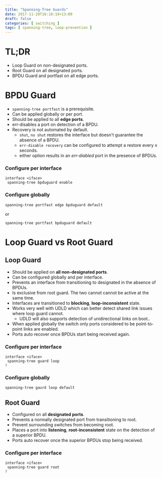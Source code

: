 ```yaml
---
title: "Spanning-Tree Guards"
date: 2017-11-28T16:18:19+13:00
draft: false
categories: [ switching ]
tags: [ spanning-tree, loop-prevention ]
---
```


# TL;DR
* Loop Guard on non-designated ports.
* Root Guard on all designated ports.
* BPDU Guard and portfast on all edge ports.

# BPDU Guard
* `spanning-tree portfast` is a prerequisite.
* Can be applied globally or per port.
* Should be applied to all **edge ports**.
* err-disables a port on detection of a BPDU.
* Recovery is not automated by default.
  * `shut`, `no shut` restores the interface but doesn't guarantee the absence of a BPDU.
  * `err-disable recovery` can be configured to attempt a restore every x seconds.
  * either option results in an *err-diabled* port in the presence of BPDUs.

### Configure per interface
```
interface <iface>
 spanning-tree bpduguard enable
```

### Configure globally
```
spanning-tree portfast edge bpduguard default
```

or

```
spanning-tree portfast bpduguard default
```



# Loop Guard vs Root Guard

## Loop Guard
* Should be applied on **all non-designated ports**.
* Can be configured globally and per interface.
* Prevents an interface from transitioning to designated in the absence of BPDUs.
* Is exclusive from root guard.  The two cannot cannot be active at the same time.
* Interfaces are transitioned to **blocking**, **loop-inconsistent** state.
* Works very well with UDLD which can better detect shared link issues where loop guard cannot.
  * UDLD will also supports detection of unidirectional links on boot.. 
* When applied globally the switch only ports considered to be point-to-point links are enabled.
* Ports auto recover once BPDUs start being received again.

### Configure per interface
```
interface <iface>
 spanning-tree guard loop
!
```

### Configure globally
```
spanning-tree gaurd loop default
```


## Root Guard
* Configured on all **designated ports**.
* Prevents a normally designated port from transitioning to root.
* Prevent surrounding switches from becoming root.
* Places a port into **listening**, **root-inconsistent** state on the detection of a superior BPDU.
* Ports auto recover once the superior BPDUs stop being received.

### Configure per interface
```
interface <iface>
 spanning-tree guard root
!
```

